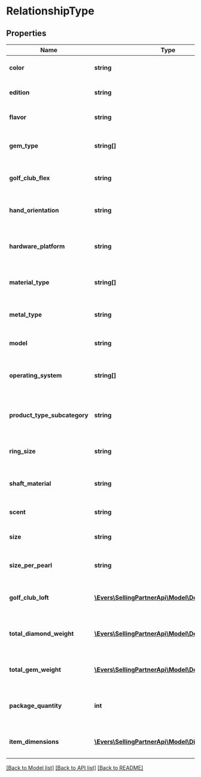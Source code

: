 # RelationshipType

## Properties
Name | Type | Description | Notes
------------ | ------------- | ------------- | -------------
**color** | **string** | The color variation of the item. | [optional] 
**edition** | **string** | The edition variation of the item. | [optional] 
**flavor** | **string** | The flavor variation of the item. | [optional] 
**gem_type** | **string[]** | The gem type variations of the item. | [optional] 
**golf_club_flex** | **string** | The golf club flex variation of an item. | [optional] 
**hand_orientation** | **string** | The hand orientation variation of an item. | [optional] 
**hardware_platform** | **string** | The hardware platform variation of an item. | [optional] 
**material_type** | **string[]** | The material type variations of an item. | [optional] 
**metal_type** | **string** | The metal type variation of an item. | [optional] 
**model** | **string** | The model variation of an item. | [optional] 
**operating_system** | **string[]** | The operating system variations of an item. | [optional] 
**product_type_subcategory** | **string** | The product type subcategory variation of an item. | [optional] 
**ring_size** | **string** | The ring size variation of an item. | [optional] 
**shaft_material** | **string** | The shaft material variation of an item. | [optional] 
**scent** | **string** | The scent variation of an item. | [optional] 
**size** | **string** | The size variation of an item. | [optional] 
**size_per_pearl** | **string** | The size per pearl variation of an item. | [optional] 
**golf_club_loft** | [**\Evers\SellingPartnerApi\Model\DecimalWithUnits**](DecimalWithUnits.md) | The golf club loft variation of an item. | [optional] 
**total_diamond_weight** | [**\Evers\SellingPartnerApi\Model\DecimalWithUnits**](DecimalWithUnits.md) | The total diamond weight variation of an item. | [optional] 
**total_gem_weight** | [**\Evers\SellingPartnerApi\Model\DecimalWithUnits**](DecimalWithUnits.md) | The total gem weight variation of an item. | [optional] 
**package_quantity** | **int** | The package quantity variation of an item. | [optional] 
**item_dimensions** | [**\Evers\SellingPartnerApi\Model\DimensionType**](DimensionType.md) | The item dimensions relationship of an item. | [optional] 

[[Back to Model list]](../README.md#documentation-for-models) [[Back to API list]](../README.md#documentation-for-api-endpoints) [[Back to README]](../README.md)



